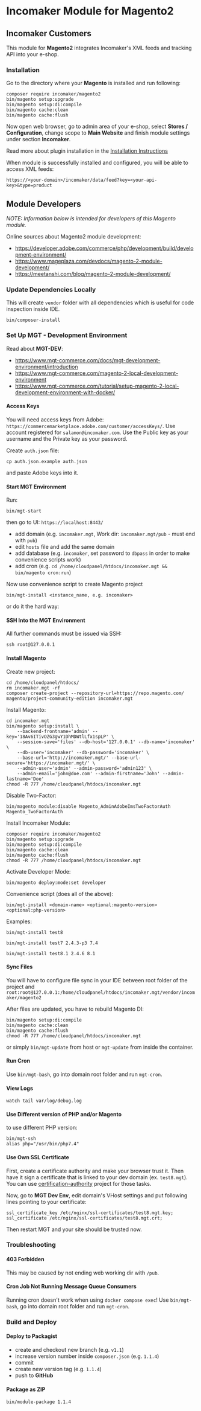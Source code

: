 # Incomaker Module for Magento2

## Incomaker Customers

This module for **Magento2** integrates Incomaker's XML feeds and tracking API into your e-shop.

### Installation

Go to the directory where your **Magento** is installed and run following:

```
composer require incomaker/magento2
bin/magento setup:upgrade
bin/magento setup:di:compile
bin/magento cache:clean
bin/magento cache:flush
```

Now open web browser, go to admin area of your e-shop, select **Stores / Configuration**, change scope to **Main Website**
and finish module settings under section **Incomaker**.

Read more about plugin installation in the [Installation Instructions](https://support.incomaker.com/en/hc/2628921009/5/magento?category_id=4)

When module is successfully installed and configured, you will be able to access XML feeds:

    https://<your-domain>/incomaker/data/feed?key=<your-api-key>&type=product

## Module Developers

*NOTE: Information below is intended for developers of this Magento module.*

Online sources about Magento2 module development:

- https://developer.adobe.com/commerce/php/development/build/development-environment/
- https://www.mageplaza.com/devdocs/magento-2-module-development/
- https://meetanshi.com/blog/magento-2-module-development/

### Update Dependencies Locally

This will create `vendor` folder with all dependencies which is useful for code inspection inside IDE.

    bin/composer-install

### Set Up MGT - Development Environment

Read about **MGT-DEV**:

- https://www.mgt-commerce.com/docs/mgt-development-environment/introduction
- https://www.mgt-commerce.com/magento-2-local-development-environment
- https://www.mgt-commerce.com/tutorial/setup-magento-2-local-development-environment-with-docker/

#### Access Keys

You will need access keys from Adobe: `https://commercemarketplace.adobe.com/customer/accessKeys/`.
Use account registered for `salamon@incomaker.com`. Use the Public key as your username and the Private key as your password.

Create `auth.json` file:

    cp auth.json.example auth.json

and paste Adobe keys into it.

#### Start MGT Environment

Run:

    bin/mgt-start

then go to UI: `https://localhost:8443/`

- add domain (e.g. `incomaker.mgt`, Work dir: `incomaker.mgt/pub` - must end with `pub`)
- edit `hosts` file and add the same domain
- add database (e.g. `incomaker`, set password to `dbpass` in order to make convenience scripts work)
- add cron (e.g. `cd /home/cloudpanel/htdocs/incomaker.mgt && bin/magento cron:run`)

Now use convenience script to create Magento project

    bin/mgt-install <instance_name, e.g. incomaker>

or do it the hard way:

#### SSH Into the MGT Environment

All further commands must be issued via SSH:

    ssh root@127.0.0.1

#### Install Magento

Create new project:

    cd /home/cloudpanel/htdocs/
    rm incomaker.mgt -rf
    composer create-project --repository-url=https://repo.magento.com/ magento/project-community-edition incomaker.mgt

Install Magento:

    cd incomaker.mgt
    bin/magento setup:install \
        --backend-frontname='admin' --key='18Av6ITivOZG3gwY1DhMDWtlLfx1spLP' \
        --session-save='files' --db-host='127.0.0.1' --db-name='incomaker' \
        --db-user='incomaker' --db-password='incomaker' \
        --base-url='http://incomaker.mgt/' --base-url-secure='https://incomaker.mgt/' \
        --admin-user='admin' --admin-password='admin123' \
        --admin-email='john@doe.com' --admin-firstname='John' --admin-lastname='Doe'
    chmod -R 777 /home/cloudpanel/htdocs/incomaker.mgt

Disable Two-Factor:

    bin/magento module:disable Magento_AdminAdobeImsTwoFactorAuth Magento_TwoFactorAuth

Install Incomaker Module:

    composer require incomaker/magento2
    bin/magento setup:upgrade
    bin/magento setup:di:compile
    bin/magento cache:clean
    bin/magento cache:flush
    chmod -R 777 /home/cloudpanel/htdocs/incomaker.mgt

Activate Developer Mode:

    bin/magento deploy:mode:set developer

Convenience script (does all of the above):

    bin/mgt-install <domain-name> <optional:magento-version> <optional:php-version>

Examples:

    bin/mgt-install test8

    bin/mgt-install test7 2.4.3-p3 7.4

    bin/mgt-install test8.1 2.4.6 8.1

#### Sync Files

You will have to configure file sync in your IDE between root folder of the project and
`root:root@127.0.0.1:/home/cloudpanel/htdocs/incomaker.mgt/vendor/incomaker/magento2`

After files are updated, you have to rebuild Magento DI:

    bin/magento setup:di:compile
    bin/magento cache:clean
    bin/magento cache:flush
    chmod -R 777 /home/cloudpanel/htdocs/incomaker.mgt

or simply `bin/mgt-update` from host or `mgt-update` from inside the container.

#### Run Cron

Use `bin/mgt-bash`, go into domain root folder and run `mgt-cron`.

#### View Logs

    watch tail var/log/debug.log

#### Use Different version of PHP and/or Magento

to use different PHP version:

    bin/mgt-ssh
    alias php="/usr/bin/php7.4"

#### Use Own SSL Certificate

First, create a certificate authority and make your browser trust it.
Then have it sign a certificate that is linked to your dev domain (ex. `test8.mgt`).
You can use [certification-authority](https://gitlab.incomaker.com/it-administration/certification-authority) project  for those tasks.

Now, go to **MGT Dev Env**, edit domain's VHost settings and put following lines pointing to your certificate:

    ssl_certificate_key /etc/nginx/ssl-certificates/test8.mgt.key;
    ssl_certificate /etc/nginx/ssl-certificates/test8.mgt.crt;

Then restart MGT and your site should be trusted now.

### Troubleshooting

#### 403 Forbidden

This may be caused by not ending web working dir with `/pub`.

#### Cron Job Not Running Message Queue Consumers

Running cron doesn't work when using `docker compose exec`! Use `bin/mgt-bash`, go into domain root folder and run `mgt-cron`.

### Build and Deploy

#### Deploy to Packagist

- create and checkout new branch (e.g. `v1.1`)
- increase version number inside `composer.json` (e.g. `1.1.4`)
- commit
- create new version tag (e.g. `1.1.4`)
- push to **GitHub**

#### Package as ZIP

    bin/module-package 1.1.4
